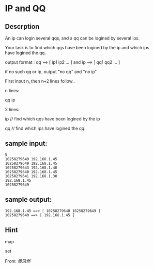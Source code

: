 # IP and QQ

## Descrption
An ip can login several qqs, and a qq can be logined by several ips.

Your task is to find which qqs have been logined by the ip and which ips have
logined the qq.

output format : qq ==> [ ip1 ip2 ... ]  and ip ==> [ qq1 qq2 ... ]

if no such qq or ip, output "no qq" and "no ip"

First input n, then n+2 lines follow..

n lines:

qq ip

2 lines:

ip  // find which qqs have been logined by the ip

qq  // find which ips have logined the qq.



## sample input:
```
5  
10258279649 192.168.1.45  
10258279649 192.168.1.45  
10258279643 192.168.1.40  
10258279640 192.168.1.45  
10258279641 192.168.1.30  
192.168.1.45  
10258279649  
```

## sample output:
```
192.168.1.45 ==> [ 10258279640 10258279649 ]  
10258279649 ==> [ 192.168.1.45 ]  
```


## Hint
map

set

From: *黄浩然*

